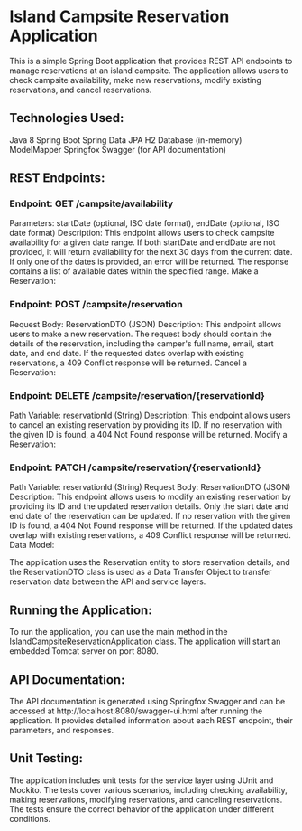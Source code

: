 # Island Campsite Reservation Application

This is a simple Spring Boot application that provides REST API endpoints to manage reservations at an island campsite. The application allows users to check campsite availability, make new reservations, modify existing reservations, and cancel reservations.

## Technologies Used:
Java 8
Spring Boot
Spring Data JPA
H2 Database (in-memory)
ModelMapper
Springfox Swagger (for API documentation)

## REST Endpoints:

### Endpoint: GET /campsite/availability
Parameters: startDate (optional, ISO date format), endDate (optional, ISO date format)
Description: This endpoint allows users to check campsite availability for a given date range. If both startDate and endDate are not provided, it will return availability for the next 30 days from the current date. If only one of the dates is provided, an error will be returned. The response contains a list of available dates within the specified range.
Make a Reservation:

### Endpoint: POST /campsite/reservation
Request Body: ReservationDTO (JSON)
Description: This endpoint allows users to make a new reservation. The request body should contain the details of the reservation, including the camper's full name, email, start date, and end date. If the requested dates overlap with existing reservations, a 409 Conflict response will be returned.
Cancel a Reservation:

### Endpoint: DELETE /campsite/reservation/{reservationId}
Path Variable: reservationId (String)
Description: This endpoint allows users to cancel an existing reservation by providing its ID. If no reservation with the given ID is found, a 404 Not Found response will be returned.
Modify a Reservation:

### Endpoint: PATCH /campsite/reservation/{reservationId}
Path Variable: reservationId (String)
Request Body: ReservationDTO (JSON)
Description: This endpoint allows users to modify an existing reservation by providing its ID and the updated reservation details. Only the start date and end date of the reservation can be updated. If no reservation with the given ID is found, a 404 Not Found response will be returned. If the updated dates overlap with existing reservations, a 409 Conflict response will be returned.
Data Model:

The application uses the Reservation entity to store reservation details, and the ReservationDTO class is used as a Data Transfer Object to transfer reservation data between the API and service layers.

## Running the Application:

To run the application, you can use the main method in the IslandCampsiteReservationApplication class. The application will start an embedded Tomcat server on port 8080.

## API Documentation:

The API documentation is generated using Springfox Swagger and can be accessed at http://localhost:8080/swagger-ui.html after running the application. It provides detailed information about each REST endpoint, their parameters, and responses.

## Unit Testing:

The application includes unit tests for the service layer using JUnit and Mockito. The tests cover various scenarios, including checking availability, making reservations, modifying reservations, and canceling reservations. The tests ensure the correct behavior of the application under different conditions.

